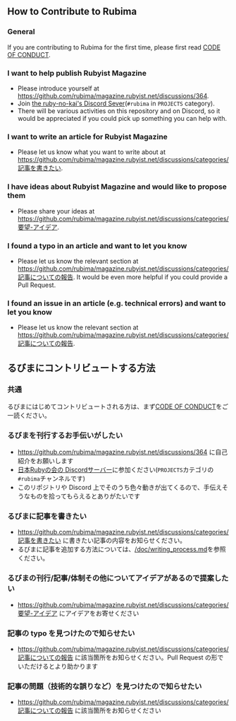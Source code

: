 ## How to Contribute to Rubima

### General

If you are contributing to Rubima for the first time, please first read [CODE OF CONDUCT](https://github.com/rubima/magazine.rubyist.net/blob/master/CODE_OF_CONDUCT.md).

### I want to help publish Rubyist Magazine

- Please introduce yourself at https://github.com/rubima/magazine.rubyist.net/discussions/364.
- Join [the ruby-no-kai's Discord Sever](https://scrapbox.io/ruby-no-kai/Discord%E3%82%B5%E3%83%BC%E3%83%90%E3%83%BC)(`#rubima` in `PROJECTS` category).
- There will be various activities on this repository and on Discord, so it would be appreciated if you could pick up something you can help with.

### I want to write an article for Rubyist Magazine

- Please let us know what you want to write about at https://github.com/rubima/magazine.rubyist.net/discussions/categories/記事を書きたい.

### I have ideas about Rubyist Magazine and would like to propose them

- Please share your ideas at https://github.com/rubima/magazine.rubyist.net/discussions/categories/要望-アイデア.

### I found a typo in an article and want to let you know

- Please let us know the relevant section at https://github.com/rubima/magazine.rubyist.net/discussions/categories/記事についての報告. It would be even more helpful if you could provide a Pull Request.

### I found an issue in an article (e.g. technical errors) and want to let you know

- Please let us know the relevant section at https://github.com/rubima/magazine.rubyist.net/discussions/categories/記事についての報告.

## るびまにコントリビュートする方法

### 共通

るびまにはじめてコントリビュートされる方は、まず[CODE OF CONDUCT](https://github.com/rubima/magazine.rubyist.net/blob/master/CODE_OF_CONDUCT.md)をご一読ください。

### るびまを刊行するお手伝いがしたい

- https://github.com/rubima/magazine.rubyist.net/discussions/364 に自己紹介をお願いします
- [日本Rubyの会の Discordサーバー](https://scrapbox.io/ruby-no-kai/Discord%E3%82%B5%E3%83%BC%E3%83%90%E3%83%BC)に参加ください(`PROJECTS`カテゴリの`#rubima`チャンネルです)
- このリポジトリや Discord 上でそのうち色々動きが出てくるので、手伝えそうなものを拾ってもらえるとありがたいです

### るびまに記事を書きたい

- https://github.com/rubima/magazine.rubyist.net/discussions/categories/記事を書きたい に書きたい記事の内容をお知らせください。
- るびまに記事を追加する方法については、[/doc/writing_process.md](/doc/writing_process.md)を参照ください。

### るびまの刊行/記事/体制その他についてアイデアがあるので提案したい

- https://github.com/rubima/magazine.rubyist.net/discussions/categories/要望-アイデア にアイデアをお寄せください

### 記事の typo を見つけたので知らせたい

- https://github.com/rubima/magazine.rubyist.net/discussions/categories/記事についての報告 に該当箇所をお知らせください。Pull Request の形でいただけるとより助かります

### 記事の問題（技術的な誤りなど）を見つけたので知らせたい

- https://github.com/rubima/magazine.rubyist.net/discussions/categories/記事についての報告 に該当箇所をお知らせください
